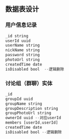 ## 数据表设计

### 用户信息记录
```javascript
_id string
userId uuid
userName string
nickName string
password string 
photoUrl string
createdTime date
isDisabled bool  --逻辑删除
```
### 讨论组（群聊）实体
```javascript
_id
groupId uuid
groupName string
groupDescription string
groupPhotoUrl string
ownerId uuid --对应userId
members [userId,userId]
createdTime date
isDisabled bool --逻辑删除
```